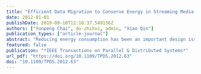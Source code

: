 ```yaml
---
title: "Efficient Data Migration to Conserve Energy in Streaming Media Storage Systems"
date: 2012-01-01
publishDate: 2019-09-10T12:18:37.549156Z
authors: ["Yunpeng Chai", du-zhihui, admin, "Xiao Qin"]
publication_types: ["article-journal"]
abstract: "Reducing energy consumption has been an important design issue for large-scale streaming media storage systems. Existing energy conservation techniques are inadequate to achieve high energy efficiency for streaming media computing environments due to high data migration overhead. To address this problem, we propose in this paper a new energy-efficient method called Explicit Energy Saving Disk Cooling or EESDC. EESDC significantly reduces data migration overhead because of two reasons. First, a set of disks referred to Explicit Energy Saving Disks (EESD) is explicitly fixed according to temporal system load. Second, all the migrated data in EESDC directly contribute on extending the idle time of EESD to conserve more energy efficiently. Therefore, the EESDC method is conducive to saving more energy by quickly achieving energy-efficient data layouts without unnecessary data migrations. We implement EESDC in a simulated disk system, which is validated against a prototype system powered by our EESDC. Our experimental results using both real-world traces and synthetic traces show that EESDC can save up to 28.13-29.33 percent energy consumption for typical streaming media traces. Energy efficiency of streaming media storage systems can be improved by 3.3-6.0 times when EESDC is coupled."
featured: false
publication: "*IEEE Transactions on Parallel & Distributed Systems*"
url_pdf: "https://doi.org/10.1109/TPDS.2012.63"
doi: "10.1109/TPDS.2012.63"
---
```


